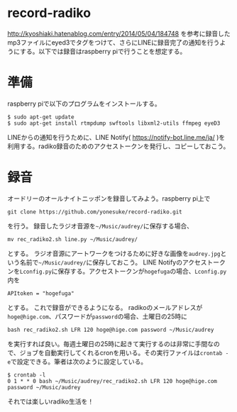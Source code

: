 # record-radiko
http://kyoshiaki.hatenablog.com/entry/2014/05/04/184748 を参考に録音したmp3ファイルにeyed3でタグをつけて、さらにLINEに録音完了の通知を行うようにする。以下では録音はraspberry piで行うことを想定する。

# 準備
raspberry piで以下のプログラムをインストールする。
```
$ sudo apt-get update
$ sudo apt-get install rtmpdump swftools libxml2-utils ffmpeg eyeD3
```
LINEからの通知を行うために、LINE Notify( https://notify-bot.line.me/ja/ )を利用する。radiko録音のためのアクセストークンを発行し、コピーしておこう。


# 録音
オードリーのオールナイトニッポンを録音してみよう。raspberry pi上で
```
git clone https://github.com/yonesuke/record-radiko.git
```
を行う。
録音したラジオ音源を`~/Music/audrey/`に保存する場合、
```
mv rec_radiko2.sh line.py ~/Music/audrey/
```
とする。
ラジオ音源にアートワークをつけるために好きな画像を`audrey.jpg`という名前で`~/Music/audrey/`に保存しておこう。
LINE Notifyのアクセストークンを`Lconfig.py`に保存する。アクセストークンが`hogefuga`の場合、`Lconfig.py`内を
```
APItoken = "hogefuga"
```
とする。
これで録音ができるようになる。
radikoのメールアドレスが`hoge@hige.com`、パスワードが`password`の場合、土曜日の25時に
```
bash rec_radiko2.sh LFR 120 hoge@hige.com password ~/Music/audrey
```
を実行すれば良い。毎週土曜日の25時に起きて実行するのは非常に手間なので、ジョブを自動実行してくれるcronを用いる。その実行ファイルは`crontab -e`で設定できる。筆者は次のように設定している。
```
$ crontab -l
0 1 * * 0 bash ~/Music/audrey/rec_radiko2.sh LFR 120 hoge@hige.com password ~/Music/audrey
```
それでは楽しいradiko生活を！